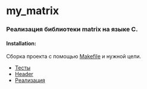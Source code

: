 # my_matrix

### Реализация библиотеки matrix на языке С.

#### Installation:
Сборка проекта с помощью [Makefile](https://github.com/GTimsan/my_matrix/blob/main/src/Makefile) и нужной цели.

- [Тесты](https://github.com/GTimsan/my_matrix/blob/main/src/tests.c)
- [Header](https://github.com/GTimsan/my_matrix/blob/main/src/s21_matrix.h)
- [Реализация](https://github.com/GTimsan/my_matrix/blob/main/src/s21_matrix.c)
